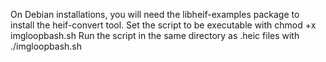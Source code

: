 On Debian installations, you will need the libheif-examples package to install the heif-convert tool.
Set the script to be executable with chmod +x imgloopbash.sh
Run the script in the same directory as .heic files with ./imgloopbash.sh
